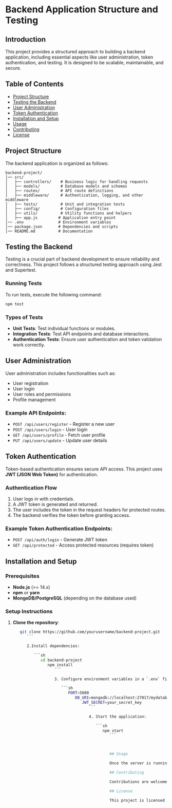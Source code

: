
# Backend Application Structure and Testing

## Introduction

This project provides a structured approach to building a backend application, including essential aspects like user administration, token authentication, and testing. It is designed to be scalable, maintainable, and secure.


## Table of Contents

- [Project Structure](#project-structure)  
- [Testing the Backend](#testing-the-backend)  
- [User Administration](#user-administration)  
- [Token Authentication](#token-authentication)  
- [Installation and Setup](#installation-and-setup)  
- [Usage](#usage)  
- [Contributing](#contributing)  
- [License](#license)  


## Project Structure

The backend application is organized as follows:

```
backend-project/
│── src/
│   ├── controllers/    # Business logic for handling requests
│   ├── models/         # Database models and schemas
│   ├── routes/         # API route definitions
│   ├── middleware/     # Authentication, logging, and other middleware
│   ├── tests/          # Unit and integration tests
│   ├── config/         # Configuration files
│   ├── utils/          # Utility functions and helpers
│   ├── app.js         # Application entry point
│── .env               # Environment variables
│── package.json       # Dependencies and scripts
│── README.md          # Documentation
```

## Testing the Backend

Testing is a crucial part of backend development to ensure reliability and correctness. This project follows a structured testing approach using Jest and Supertest.

### Running Tests

To run tests, execute the following command:

```sh
npm test
```

### Types of Tests

- **Unit Tests**: Test individual functions or modules.  
- **Integration Tests**: Test API endpoints and database interactions.  
- **Authentication Tests**: Ensure user authentication and token validation work correctly.  

## User Administration

User administration includes functionalities such as:

- User registration  
- User login  
- User roles and permissions  
- Profile management  

### Example API Endpoints:

- `POST /api/users/register` - Register a new user  
- `POST /api/users/login` - User login  
- `GET /api/users/profile` - Fetch user profile  
- `PUT /api/users/update` - Update user details  

## Token Authentication

Token-based authentication ensures secure API access. This project uses **JWT (JSON Web Token)** for authentication.

### Authentication Flow

1. User logs in with credentials.  
2. A JWT token is generated and returned.  
3. The user includes the token in the request headers for protected routes.  
4. The backend verifies the token before granting access.  

### Example Token Authentication Endpoints:

- `POST /api/auth/login` - Generate JWT token  
- `GET /api/protected` - Access protected resources (requires token)  


## Installation and Setup

### Prerequisites

- **Node.js** (>= 14.x)  
- **npm** or **yarn**  
- **MongoDB/PostgreSQL** (depending on the database used)  

### Setup Instructions

1. **Clone the repository**:

   ```sh
      git clone https://github.com/yourusername/backend-project.git
         ```

         2.Install dependencies:

            ```sh
               cd backend-project
                  npm install
                     ```

                     3. Configure environment variables in a `.env` file:

                        ```sh
                           PORT=5000
                              DB_URI=mongodb://localhost:27017/mydatabase
                                 JWT_SECRET=your_secret_key
                                    ```

                                    4. Start the application:

                                       ```sh
                                          npm start
                                             ```

        

                                             ## Usage

                                             Once the server is running, you can interact with the API using tools like Postman or cURL.

                                             ## Contributing

                                             Contributions are welcome! Please fork the repository and submit a pull request.

                                             ## License

                                             This project is licensed under the MIT License.
                                             

